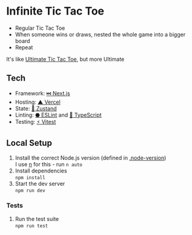# Infinite Tic Tac Toe
- Regular Tic Tac Toe
- When someone wins or draws, nested the whole game into a bigger board
- Repeat

It's like [Ultimate Tic Tac Toe](https://en.wikipedia.org/wiki/Ultimate_tic-tac-toe), but more
Ultimate

## Tech
- Framework: [⏭️ Next.js](https://nextjs.org/)
- Hosting: [▲ Vercel](https://vercel.com/)
- State: [🐻 Zustand](https://zustand.docs.pmnd.rs)
- Linting: [⬣ ESLint](https://eslint.org/) and [📜 TypeScript](https://www.typescriptlang.org/)
- Testing: [⚡️ Vitest](https://vitest.dev/)

## Local Setup
1. Install the correct Node.js version (defined in [.node-version](./.node-version))  
   I use [n](https://github.com/tj/n) for this - run `n auto`
1. Install dependencies  
   `npm install`
1. Start the dev server  
   `npm run dev`

### Tests
1. Run the test suite  
   `npm run test`
